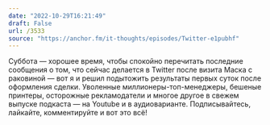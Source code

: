 ```yaml
---
date: "2022-10-29T16:21:49"
draft: False
url: /3533
source: "https://anchor.fm/it-thoughts/episodes/Twitter-e1pubhf"
---
```


Суббота — хорошее время, чтобы спокойно перечитать последние сообщения о том, что сейчас делается в Twitter после визита Маска с раковиной — вот я и решил подытожить результаты первых суток после оформления сделки. Уволенные миллионеры-топ-менеджеры, бешеные принтеры, осторожные рекламодатели и многое другое в свежем выпуске подкаста — на Youtube и в аудиоварианте. Подписывайтесь, лайкайте, комментируйте и вот это всё!
